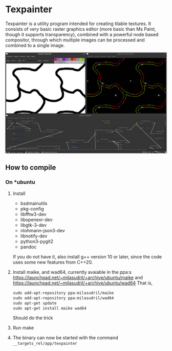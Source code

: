 # Texpainter

Texpainter is a utility program intended for creating tilable textures. It consists of *very* basic raster graphics editor (more basic than Ms Paint, though it supports transparency), combined with a powerful node based compositor, through which multiple images can be processed and combined to a single image.

![Screenshot](./screenshot.png)

## How to compile

### On *ubuntu

 1. Install
    * bsdmainutils
    * pkg-config
    * libfftw3-dev
    * libopenexr-dev
    * libgtk-3-dev
    * nlohmann-json3-dev
    * libnotify-dev
    * python3-pygit2
    * pandoc

    If you do not have it, also install g++ version 10 or later, since the code uses some new features from C++20.

 2. Install maike, and wad64, currently avaiable in the ppa:s https://launchpad.net/~milasudril/+archive/ubuntu/maike
    and https://launchpad.net/~milasudril/+archive/ubuntu/wad64 That is,

        sudo add-apt-repository ppa:milasudril/maike
        sudo add-apt-repository ppa:milasudril/wad64
        sudo apt-get update
        sudo apt-get install maike wad64

    Should do the trick

 3. Run make

 4. The binary can now be started with the command `__targets_rel/app/texpainter`